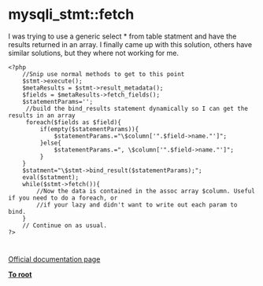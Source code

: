 # mysqli_stmt::fetch



I was trying to use a generic select * from table statment and have the results returned in an array. I finally came up with this solution, others have similar solutions, but they where not working for me. <br>

```
<?php
    //Snip use normal methods to get to this point
    $stmt->execute();
    $metaResults = $stmt->result_metadata();
    $fields = $metaResults->fetch_fields();
    $statementParams='';
     //build the bind_results statement dynamically so I can get the results in an array
     foreach($fields as $field){
         if(empty($statementParams)){
             $statementParams.="\$column['".$field->name."']";
         }else{
             $statementParams.=", \$column['".$field->name."']";
         }
    }
    $statment="\$stmt->bind_result($statementParams);";
    eval($statment);
    while($stmt->fetch()){
        //Now the data is contained in the assoc array $column. Useful if you need to do a foreach, or 
        //if your lazy and didn't want to write out each param to bind.
    }
    // Continue on as usual.
?>
```
  

#

[Official documentation page](https://www.php.net/manual/en/mysqli-stmt.fetch.php)

**[To root](/README.md)**